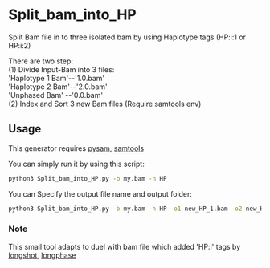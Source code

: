 # Split_bam_into_HP
Split Bam file in to three isolated bam by using Haplotype tags (HP:i:1 or HP:i:2)<br>


There are two step:<br>
(1) Divide Input-Bam into 3 files:<br>
 		'Haplotype 1 Bam'--'1.0.bam'<br>
 		'Haplotype 2 Bam'--'2.0.bam'<br>
		'Unphased Bam'   --'0.0.bam'<br>
(2) Index and Sort 3 new Bam files (Require samtools env)<br>

## Usage

This generator requires [pysam](https://pysam.readthedocs.io/en/latest/installation.html), [samtools](http://www.htslib.org/download/)

You can simply run it by using this script:

```sh
python3 Split_bam_into_HP.py -b my.bam -h HP
```

You can Specify the output file name and output folder:
```sh
python3 Split_bam_into_HP.py -b my.bam -h HP -o1 new_HP_1.bam -o2 new_HP_2.bam  -o2 new_noHP.bam -d /outputdirection/
```

### Note

This small tool adapts to duel with bam file which added 'HP:i' tags by [longshot](https://github.com/pjedge/longshot/), [longphase](https://github.com/twolinin/longphase/)
